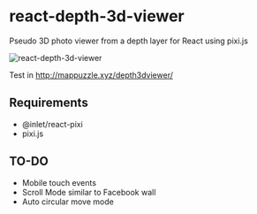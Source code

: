 # react-depth-3d-viewer

Pseudo 3D photo viewer from a depth layer for React using pixi.js

![react-depth-3d-viewer](http://mappuzzle.xyz/depth3dviewer/demoimage.jpg)

Test in http://mappuzzle.xyz/depth3dviewer/

## Requirements 

* @inlet/react-pixi
* pixi.js


## TO-DO

* Mobile touch events
* Scroll Mode similar to Facebook wall
* Auto circular move mode
  


